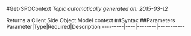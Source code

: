 #Get-SPOContext
*Topic automatically generated on: 2015-03-12*

Returns a Client Side Object Model context
##Syntax
##Parameters
Parameter|Type|Required|Description
---------|----|--------|-----------
